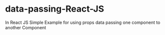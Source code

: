 # data-passing-React-JS
In React JS Simple  Example for using props  data passing one component to another Component 
